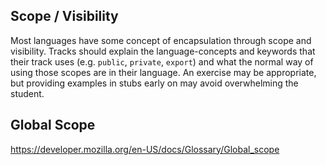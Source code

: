 ## Scope / Visibility

Most languages have some concept of encapsulation through scope and visibility.
Tracks should explain the language-concepts and keywords that their track uses (e.g. `public`, `private`, `export`) and what the normal way of using those scopes are in their language. An exercise may be appropriate, but providing examples in stubs early on may avoid overwhelming the student.

## Global Scope
https://developer.mozilla.org/en-US/docs/Glossary/Global_scope
